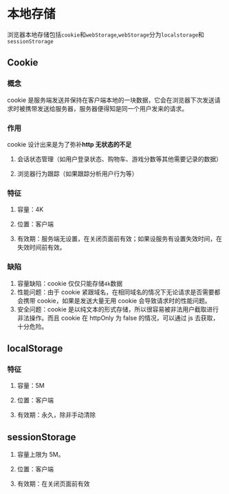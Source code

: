 # 本地存储

浏览器本地存储包括`cookie`和`webStorage`,`webStorage`分为`localstorage`和`sessionStrorage`

## Cookie

### 概念

cookie 是服务端发送并保持在客户端本地的一块数据，它会在浏览器下次发送请求时被携带发送给服务器，服务器便得知是同一个用户发来的请求。

### 作用

cookie 设计出来是为了弥补**http 无状态的不足**

1. 会话状态管理（如用户登录状态、购物车、游戏分数等其他需要记录的数据）

2. 浏览器行为跟踪（如果跟踪分析用户行为等）

### 特征

1. 容量：4K

2. 位置：客户端

3. 有效期：服务端无设置，在关闭页面前有效；如果设服务有设置失效时间，在失效时间前有效。

### 缺陷

1. 容量缺陷：cookie 仅仅只能存储`4k`数据
2. 性能问题：由于 cookie 紧跟域名，在相同域名的情况下无论请求是否需要都会携带 cookie，如果是发送大量无用 cookie 会导致请求时的性能问题。
3. 安全问题：cookie 是以纯文本的形式存储，所以很容易被非法用户截取进行非法操作。而且 cookie 在 httpOnly 为 false 的情况，可以通过 js 去获取，十分危险。

## localStorage

### 特征

1. 容量：5M

2. 位置：客户端

3. 有效期：永久，除非手动清除

## sessionStorage

1. 容量上限为 5M。

2. 位置：客户端

3. 有效期：在关闭页面前有效
